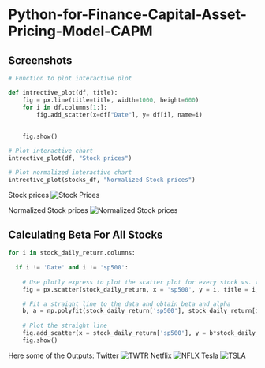 # Python-for-Finance-Capital-Asset-Pricing-Model-CAPM




## Screenshots
```python
# Function to plot interactive plot

def intrective_plot(df, title):
    fig = px.line(title=title, width=1000, height=600)
    for i in df.columns[1:]:
        fig.add_scatter(x=df["Date"], y= df[i], name=i)
        
        
    fig.show()
```
```python
# Plot interactive chart
intrective_plot(df, "Stock prices")

# Plot normalized interactive chart
intrective_plot(stocks_df, "Normalized Stock prices")
```
Stock prices
![Stock Prices](https://github.com/user-attachments/assets/b61e126c-dc89-4cb9-9556-9914cc9ab7c0)

Normalized Stock prices
![Normalized Stock prices](https://github.com/user-attachments/assets/cb5798eb-5cd3-4d47-bb5d-7c322e7dcf9f)

## Calculating Beta For All Stocks
```python
for i in stock_daily_return.columns:
  
  if i != 'Date' and i != 'sp500':
    
    # Use plotly express to plot the scatter plot for every stock vs. the S&P500
    fig = px.scatter(stock_daily_return, x = 'sp500', y = i, title = i, width=1000, height=600)

    # Fit a straight line to the data and obtain beta and alpha
    b, a = np.polyfit(stock_daily_return['sp500'], stock_daily_return[i], 1)
    
    # Plot the straight line 
    fig.add_scatter(x = stock_daily_return['sp500'], y = b*stock_daily_return['sp500'] + a)
    fig.show()
```
Here some of the Outputs:
Twitter
![TWTR](https://github.com/user-attachments/assets/0df056eb-4137-4279-a8e0-47b6b3ddea79)
Netflix
![NFLX](https://github.com/user-attachments/assets/3157284a-2c82-4369-a28c-ea470e3d0c8c)
Tesla
![TSLA](https://github.com/user-attachments/assets/23ef029d-f115-40f1-a172-1753451d83a1)


